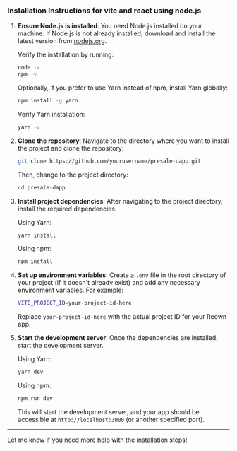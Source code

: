 
### Installation Instructions for vite and react using node.js

1. **Ensure Node.js is installed**:
   You need Node.js installed on your machine. If Node.js is not already installed, download and install the latest version from [nodejs.org](https://nodejs.org/).

   Verify the installation by running:

   ```bash
   node -v
   npm -v
   ```

   Optionally, if you prefer to use Yarn instead of npm, install Yarn globally:

   ```bash
   npm install -g yarn
   ```

   Verify Yarn installation:

   ```bash
   yarn -v
   ```

2. **Clone the repository**:
   Navigate to the directory where you want to install the project and clone the repository:

   ```bash
   git clone https://github.com/yourusername/presale-dapp.git
   ```

   Then, change to the project directory:

   ```bash
   cd presale-dapp
   ```

3. **Install project dependencies**:
   After navigating to the project directory, install the required dependencies.

   Using Yarn:

   ```bash
   yarn install
   ```

   Using npm:

   ```bash
   npm install
   ```

4. **Set up environment variables**:
   Create a `.env` file in the root directory of your project (if it doesn't already exist) and add any necessary environment variables. For example:

   ```bash
   VITE_PROJECT_ID=your-project-id-here
   ```

   Replace `your-project-id-here` with the actual project ID for your Reown app.

5. **Start the development server**:
   Once the dependencies are installed, start the development server.

   Using Yarn:

   ```bash
   yarn dev
   ```

   Using npm:

   ```bash
   npm run dev
   ```

   This will start the development server, and your app should be accessible at `http://localhost:3000` (or another specified port).

---

Let me know if you need more help with the installation steps!
